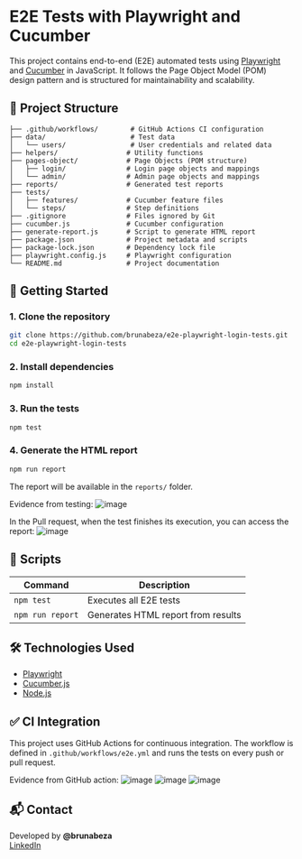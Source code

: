 # E2E Tests with Playwright and Cucumber

This project contains end-to-end (E2E) automated tests using [Playwright](https://playwright.dev/) and [Cucumber](https://cucumber.io/) in JavaScript. It follows the Page Object Model (POM) design pattern and is structured for maintainability and scalability.

## 📁 Project Structure

```
├── .github/workflows/        # GitHub Actions CI configuration
├── data/                     # Test data
│   └── users/                # User credentials and related data
├── helpers/                 # Utility functions
├── pages-object/            # Page Objects (POM structure)
│   ├── login/               # Login page objects and mappings
│   └── admin/               # Admin page objects and mappings
├── reports/                 # Generated test reports
├── tests/
│   ├── features/            # Cucumber feature files
│   └── steps/               # Step definitions
├── .gitignore               # Files ignored by Git
├── cucumber.js              # Cucumber configuration
├── generate-report.js       # Script to generate HTML report
├── package.json             # Project metadata and scripts
├── package-lock.json        # Dependency lock file
├── playwright.config.js     # Playwright configuration
└── README.md                # Project documentation
```

## 🚀 Getting Started

### 1. Clone the repository

```bash
git clone https://github.com/brunabeza/e2e-playwright-login-tests.git
cd e2e-playwright-login-tests
```

### 2. Install dependencies

```bash
npm install
```

### 3. Run the tests

```bash
npm test
```

### 4. Generate the HTML report

```bash
npm run report
```

The report will be available in the `reports/` folder.

Evidence from testing:
![image](https://github.com/user-attachments/assets/aa6035cc-ee08-42b8-8dfd-6a6bf2e7e585)

In the Pull request, when the test finishes its execution, you can access the report:
![image](https://github.com/user-attachments/assets/77342416-1cfd-451e-8549-4b337b5fd4ea)

## 🧪 Scripts

| Command           | Description                          |
|------------------|--------------------------------------|
| `npm test`       | Executes all E2E tests               |
| `npm run report` | Generates HTML report from results   |

## 🛠 Technologies Used

- [Playwright](https://playwright.dev/)
- [Cucumber.js](https://github.com/cucumber/cucumber-js)
- [Node.js](https://nodejs.org/)

## ✅ CI Integration

This project uses GitHub Actions for continuous integration. The workflow is defined in `.github/workflows/e2e.yml` and runs the tests on every push or pull request.

Evidence from GitHub action:
![image](https://github.com/user-attachments/assets/cf88c354-580b-489e-ba5e-4ea26e66f549)
![image](https://github.com/user-attachments/assets/46a44cd4-5817-4dd1-8bc4-7e9bfe75f6ff)
![image](https://github.com/user-attachments/assets/51793f4b-8f2b-4b93-a133-c71fbcd414a0)

## 📬 Contact

Developed by **@brunabeza**  
[LinkedIn](https://www.linkedin.com/in/brunabeza)

